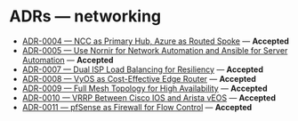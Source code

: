 # ADRs — networking

- [ADR-0004 — NCC as Primary Hub, Azure as Routed Spoke](../ADR-0004_ncc-primary-hub_azure-spoke.md) — **Accepted**
- [ADR-0005 — Use Nornir for Network Automation and Ansible for Server Automation](../ADR-0005-Nornir-Ansible-Hybrid.md) — **Accepted**
- [ADR-0007 — Dual ISP Load Balancing for Resiliency](../ADR-0007-Dual_ISP_Load_Balancing_for_Resiliency.md) — **Accepted**
- [ADR-0008 — VyOS as Cost-Effective Edge Router](../ADR-0008-VyOS_as_Cost-Effective_Edge_Router.md) — **Accepted**
- [ADR-0009 — Full Mesh Topology for High Availability](../ADR-0009-Full_Mesh_Topology_for_High_Availability.md) — **Accepted**
- [ADR-0010 — VRRP Between Cisco IOS and Arista vEOS](../ADR-0010-VRRP_Between_Cisco_IOS_and_Arista_vEOS.md) — **Accepted**
- [ADR-0011 — pfSense as Firewall for Flow Control](../ADR-0011-pfSense_as_Firewall_for_Flow_Control.md) — **Accepted**
